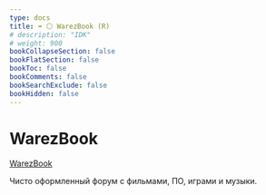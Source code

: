 ```yaml
---
type: docs
title: ➡️ ⚪️ WarezBook (R)
# description: "IDK"
# weight: 900
bookCollapseSection: false
bookFlatSection: false
bookToc: false
bookComments: false
bookSearchExclude: false
bookHidden: false
---
```


# WarezBook

[WarezBook](https://www.warezbook.org/?nt)

Чисто оформленный форум с фильмами, ПО, играми и музыки.
